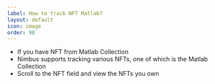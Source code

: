 ```yaml
---
label: How to track NFT Matlab?
layout: default
icon: image
order: 98
---
```


- If you have NFT from Matlab Collection
- Nimbus supports tracking various NFTs, one of which is the Matlab Collection
- Scroll to the NFT field and view the NFTs you own

<img />
